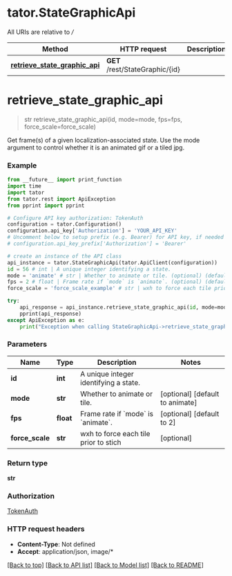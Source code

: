 # tator.StateGraphicApi

All URIs are relative to */*

Method | HTTP request | Description
------------- | ------------- | -------------
[**retrieve_state_graphic_api**](StateGraphicApi.md#retrieve_state_graphic_api) | **GET** /rest/StateGraphic/{id} | 

# **retrieve_state_graphic_api**
> str retrieve_state_graphic_api(id, mode=mode, fps=fps, force_scale=force_scale)



Get frame(s) of a given localization-associated state.  Use the mode argument to control whether it is an animated gif or a tiled jpg.

### Example
```python
from __future__ import print_function
import time
import tator
from tator.rest import ApiException
from pprint import pprint

# Configure API key authorization: TokenAuth
configuration = tator.Configuration()
configuration.api_key['Authorization'] = 'YOUR_API_KEY'
# Uncomment below to setup prefix (e.g. Bearer) for API key, if needed
# configuration.api_key_prefix['Authorization'] = 'Bearer'

# create an instance of the API class
api_instance = tator.StateGraphicApi(tator.ApiClient(configuration))
id = 56 # int | A unique integer identifying a state.
mode = 'animate' # str | Whether to animate or tile. (optional) (default to animate)
fps = 2 # float | Frame rate if `mode` is `animate`. (optional) (default to 2)
force_scale = 'force_scale_example' # str | wxh to force each tile prior to stich (optional)

try:
    api_response = api_instance.retrieve_state_graphic_api(id, mode=mode, fps=fps, force_scale=force_scale)
    pprint(api_response)
except ApiException as e:
    print("Exception when calling StateGraphicApi->retrieve_state_graphic_api: %s\n" % e)
```

### Parameters

Name | Type | Description  | Notes
------------- | ------------- | ------------- | -------------
 **id** | **int**| A unique integer identifying a state. | 
 **mode** | **str**| Whether to animate or tile. | [optional] [default to animate]
 **fps** | **float**| Frame rate if &#x60;mode&#x60; is &#x60;animate&#x60;. | [optional] [default to 2]
 **force_scale** | **str**| wxh to force each tile prior to stich | [optional] 

### Return type

**str**

### Authorization

[TokenAuth](../README.md#TokenAuth)

### HTTP request headers

 - **Content-Type**: Not defined
 - **Accept**: application/json, image/*

[[Back to top]](#) [[Back to API list]](../README.md#documentation-for-api-endpoints) [[Back to Model list]](../README.md#documentation-for-models) [[Back to README]](../README.md)

